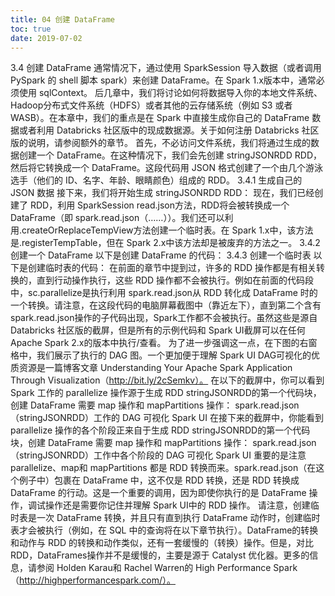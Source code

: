 ```yaml
---
title: 04 创建 DataFrame
toc: true
date: 2019-07-02
---
```

3.4 创建 DataFrame
通常情况下，通过使用 SparkSession 导入数据（或者调用 PySpark 的 shell 脚本 spark）来创建 DataFrame。在 Spark 1.x版本中，通常必须使用 sqlContext。
后几章中，我们将讨论如何将数据导入你的本地文件系统、Hadoop分布式文件系统（HDFS）或者其他的云存储系统（例如 S3 或者 WASB）。在本章中，我们的重点是在 Spark 中直接生成你自己的 DataFrame 数据或者利用 Databricks 社区版中的现成数据源。关于如何注册 Databricks 社区版的说明，请参阅额外的章节。
首先，不必访问文件系统，我们将通过生成的数据创建一个 DataFrame。在这种情况下，我们会先创建 stringJSONRDD RDD，然后将它转换成一个 DataFrame。这段代码用 JSON 格式创建了一个由几个游泳选手（他们的 ID、名字、年龄、眼睛颜色）组成的 RDD。
3.4.1 生成自己的 JSON 数据
接下来，我们将开始生成 stringJSONRDD RDD：
现在，我们已经创建了 RDD，利用 SparkSession read.json方法，RDD将会被转换成一个 DataFrame（即 spark.read.json（……））。我们还可以利用.createOrReplaceTempView方法创建一个临时表。在 Spark 1.x中，该方法是.registerTempTable，但在 Spark 2.x中该方法却是被废弃的方法之一。
3.4.2 创建一个 DataFrame
以下是创建 DataFrame 的代码：
3.4.3 创建一个临时表
以下是创建临时表的代码：
在前面的章节中提到过，许多的 RDD 操作都是有相关转换的，直到行动操作执行，这些 RDD 操作都不会被执行。例如在前面的代码段中，sc.parallelize是执行利用 spark.read.json从 RDD 转化成 DataFrame 时的一个转换。请注意，在这段代码的电脑屏幕截图中（靠近左下），直到第二个含有 spark.read.json操作的子代码出现，Spark工作都不会被执行。虽然这些是源自 Databricks 社区版的截屏，但是所有的示例代码和 Spark UI截屏可以在任何 Apache Spark 2.x的版本中执行/查看。
为了进一步强调这一点，在下图的右窗格中，我们展示了执行的 DAG 图。一个更加便于理解 Spark UI DAG可视化的优质资源是一篇博客文章 Understanding Your Apache Spark Application Through Visualization（http://bit.ly/2cSemkv）。
在以下的截屏中，你可以看到 Spark 工作的 parallelize 操作源于生成 RDD stringJSONRDD的第一个代码块，创建 DataFrame 需要 map 操作和 mapPartitions 操作：
spark.read.json（stringJSONRDD）工作的 DAG 可视化 Spark UI
在接下来的截屏中，你能看到 parallelize 操作的各个阶段正来自于生成 RDD stringJSONRDD的第一个代码块，创建 DataFrame 需要 map 操作和 mapPartitions 操作：
spark.read.json（stringJSONRDD）工作中各个阶段的 DAG 可视化 Spark UI
重要的是注意 parallelize、map和 mapPartitions 都是 RDD 转换而来。spark.read.json（在这个例子中）包裹在 DataFrame 中，这不仅是 RDD 转换，还是 RDD 转换成 DataFrame 的行动。这是一个重要的调用，因为即使你执行的是 DataFrame 操作，调试操作还是需要你记住并理解 Spark UI中的 RDD 操作。
请注意，创建临时表是一次 DataFrame 转换，并且只有直到执行 DataFrame 动作时，创建临时表才会被执行（例如，在 SQL 中的查询将在以下章节执行）。DataFrame的转换和动作与 RDD 的转换和动作类似，还有一套缓慢的（转换）操作。但是，对比 RDD，DataFrames操作并不是缓慢的，主要是源于 Catalyst 优化器。更多的信息，请参阅 Holden Karau和 Rachel Warren的 High Performance Spark（http://highperformancespark.com/）。
